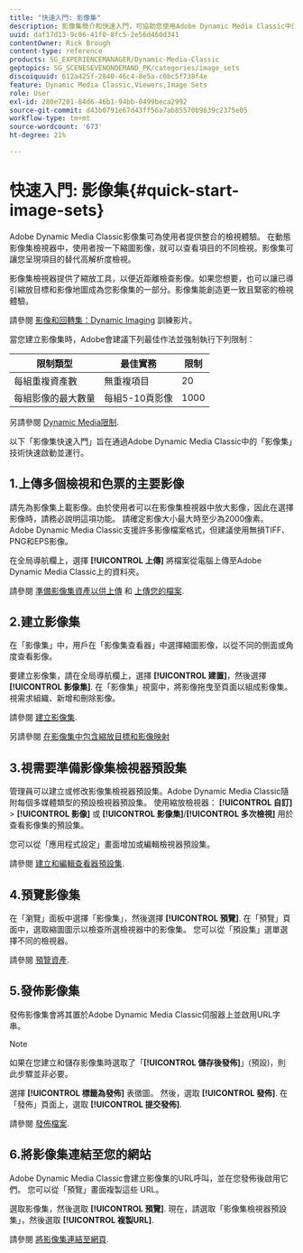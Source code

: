 ```yaml
---
title: "快速入門: 影像集"
description: 影像集簡介和快速入門，可協助您使用Adobe Dynamic Media Classic中的影像集技術快速上手並執行。
uuid: daf17d13-9c06-41f0-8fc5-2e56d460d341
contentOwner: Rick Brough
content-type: reference
products: SG_EXPERIENCEMANAGER/Dynamic-Media-Classic
geptopics: SG_SCENESEVENONDEMAND_PK/categories/image_sets
discoiquuid: 612a425f-2840-46c4-8e5a-c0bc5f738f4e
feature: Dynamic Media Classic,Viewers,Image Sets
role: User
exl-id: 280e7201-84d6-46b1-94bb-0499beca2992
source-git-commit: d43b0791e67d43ff56a7ab85570b9639c2375e05
workflow-type: tm+mt
source-wordcount: '673'
ht-degree: 21%

---
```


# 快速入門: 影像集{#quick-start-image-sets}

Adobe Dynamic Media Classic影像集可為使用者提供整合的檢視體驗。 在動態影像集檢視器中，使用者按一下縮圖影像，就可以查看項目的不同檢視。影像集可讓您呈現項目的替代高解析度檢視。

影像集檢視器提供了縮放工具，以便近距離檢查影像。如果您想要，也可以讓已導引縮放目標和影像地圖成為您影像集的一部分。影像集能創造更一致且緊密的檢視體驗。

請參閱 [影像和回轉集：Dynamic Imaging](https://s7d5.scene7.com/s7viewers/html5/VideoViewer.html?videoserverurl=https://s7d5.scene7.com/is/content/&amp;emailurl=https://s7d5.scene7.com/s7/emailFriend&amp;serverUrl=https://s7d5.scene7.com/is/image/&amp;config=Scene7SharedAssets/Universal_HTML5_Video&amp;contenturl=https://s7d5.scene7.com/skins/&amp;asset=S7tutorials/556_Image%20&amp;%20Spin%20Sets_converted%20renamed_Dynamic%20Imaging-AVS) 訓練影片。

當您建立影像集時，Adobe會建議下列最佳作法並強制執行下列限制：

| 限制類型 | 最佳實務 | 限制 |
| --- | --- | --- |
| 每組重複資產數 | 無重複項目 | 20 |
| 每組影像的最大數量 | 每組5-10頁影像 | 1000 |

另請參閱 [Dynamic Media限制](/help/limitations.md).

以下「影像集快速入門」旨在通過Adobe Dynamic Media Classic中的「影像集」技術快速啟動並運行。

## 1.上傳多個檢視和色票的主要影像

請先為影像集上載影像。由於使用者可以在影像集檢視器中放大影像，因此在選擇影像時，請務必說明這項功能。 請確定影像大小最大時至少為2000像素。 Adobe Dynamic Media Classic支援許多影像檔案格式，但建議使用無損TIFF、PNG和EPS影像。

在全局導航欄上，選擇 **[!UICONTROL 上傳]** 將檔案從電腦上傳至Adobe Dynamic Media Classic上的資料夾。

請參閱 [準備影像集資產以供上傳](preparing-image-set-assets-upload.md#preparing-image-set-assets-for-upload) 和 [上傳您的檔案](uploading-files.md#uploading-your-files).

## 2.建立影像集

在「影像集」中，用戶在「影像集查看器」中選擇縮圖影像，以從不同的側面或角度查看影像。

要建立影像集，請在全局導航欄上，選擇 **[!UICONTROL 建置]**，然後選擇 **[!UICONTROL 影像集]**. 在「影像集」視窗中，將影像拖曳至頁面以組成影像集。 視需求組織、新增和刪除影像。

請參閱 [建立影像集](creating-image-set.md#creating-an-image-set).

另請參閱 [在影像集中包含縮放目標和影像映射](/help/including-zoom-targets-image-maps-image-sets.md)

## 3.視需要準備影像集檢視器預設集

管理員可以建立或修改影像集檢視器預設集。Adobe Dynamic Media Classic隨附每個多媒體類型的預設檢視器預設集。 使用縮放檢視器： **[!UICONTROL 自訂]** > **[!UICONTROL 影像]** 或 **[!UICONTROL 影像集]**/**[!UICONTROL 多次檢視]** 用於查看影像集的預設集。

您可以從「應用程式設定」畫面增加或編輯檢視器預設集。

請參閱 [建立和編輯查看器預設集](application-setup.md#adding-and-editing-viewer-presets).

## 4.預覽影像集

在「瀏覽」面板中選擇「影像集」，然後選擇 **[!UICONTROL 預覽]**. 在「預覽」頁面中，選取縮圖圖示以檢查所選檢視器中的影像集。 您可以從「預設集」選單選擇不同的檢視器。

請參閱 [預覽資產](previewing-asset.md#previewing-an-asset).

## 5.發佈影像集

發佈影像集會將其置於Adobe Dynamic Media Classic伺服器上並啟用URL字串。

>[!NOTE]
>
>如果在您建立和儲存影像集時選取了「**[!UICONTROL 儲存後發佈]**」(預設)，則此步驟並非必要。

選擇 **[!UICONTROL 標籤為發佈]** 表徵圖。 然後，選取 **[!UICONTROL 發佈]**. 在「發佈」頁面上，選取 **[!UICONTROL 提交發佈]**.

請參閱 [發佈檔案](publishing-files.md#publishing-files).

## 6.將影像集連結至您的網站

Adobe Dynamic Media Classic會建立影像集的URL呼叫，並在您發佈後啟用它們。 您可以從「預覽」畫面複製這些 URL。

選取影像集，然後選取 **[!UICONTROL 預覽]**. 現在，請選取「影像集檢視器預設集」，然後選取 **[!UICONTROL 複製URL]**.

請參閱 [將影像集連結至網頁](linking-image-set-web-page.md#linking-an-image-set-to-a-web-page).
